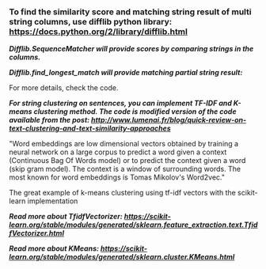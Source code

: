 ### To find the similarity score and matching string result of multi string columns, use difflib python library: https://docs.python.org/2/library/difflib.html

***Difflib.SequenceMatcher will provide scores by comparing strings in the columns.***

***Difflib.find_longest_match will provide matching partial string result:***

For more details, check the code.

***For string clustering on sentences, you can implement TF-IDF and K-means clustering method. 
The code is modified version of the code available from the post: http://www.lumenai.fr/blog/quick-review-on-text-clustering-and-text-similarity-approaches***

"Word embeddings are low dimensional vectors obtained by training a neural network on a large corpus to predict a word given a context (Continuous Bag Of Words model) or to predict the context given a word (skip gram model). The context is a window of surrounding words. The most known for word embeddings is Tomas Mikolov's Word2vec."

The great example of k-means clustering using tf-idf vectors with the scikit-learn implementation

***Read more about TfidfVectorizer: https://scikit-learn.org/stable/modules/generated/sklearn.feature_extraction.text.TfidfVectorizer.html***

***Read more about KMeans:
https://scikit-learn.org/stable/modules/generated/sklearn.cluster.KMeans.html***

